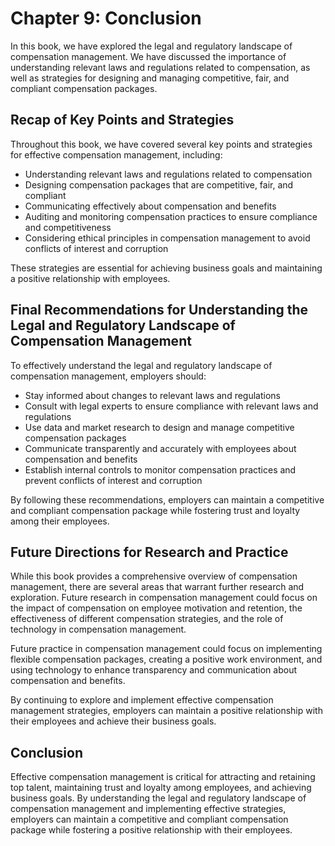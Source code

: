 Chapter 9: Conclusion
=====================

In this book, we have explored the legal and regulatory landscape of compensation management. We have discussed the importance of understanding relevant laws and regulations related to compensation, as well as strategies for designing and managing competitive, fair, and compliant compensation packages.

Recap of Key Points and Strategies
----------------------------------

Throughout this book, we have covered several key points and strategies for effective compensation management, including:

* Understanding relevant laws and regulations related to compensation
* Designing compensation packages that are competitive, fair, and compliant
* Communicating effectively about compensation and benefits
* Auditing and monitoring compensation practices to ensure compliance and competitiveness
* Considering ethical principles in compensation management to avoid conflicts of interest and corruption

These strategies are essential for achieving business goals and maintaining a positive relationship with employees.

Final Recommendations for Understanding the Legal and Regulatory Landscape of Compensation Management
-----------------------------------------------------------------------------------------------------

To effectively understand the legal and regulatory landscape of compensation management, employers should:

* Stay informed about changes to relevant laws and regulations
* Consult with legal experts to ensure compliance with relevant laws and regulations
* Use data and market research to design and manage competitive compensation packages
* Communicate transparently and accurately with employees about compensation and benefits
* Establish internal controls to monitor compensation practices and prevent conflicts of interest and corruption

By following these recommendations, employers can maintain a competitive and compliant compensation package while fostering trust and loyalty among their employees.

Future Directions for Research and Practice
-------------------------------------------

While this book provides a comprehensive overview of compensation management, there are several areas that warrant further research and exploration. Future research in compensation management could focus on the impact of compensation on employee motivation and retention, the effectiveness of different compensation strategies, and the role of technology in compensation management.

Future practice in compensation management could focus on implementing flexible compensation packages, creating a positive work environment, and using technology to enhance transparency and communication about compensation and benefits.

By continuing to explore and implement effective compensation management strategies, employers can maintain a positive relationship with their employees and achieve their business goals.

Conclusion
----------

Effective compensation management is critical for attracting and retaining top talent, maintaining trust and loyalty among employees, and achieving business goals. By understanding the legal and regulatory landscape of compensation management and implementing effective strategies, employers can maintain a competitive and compliant compensation package while fostering a positive relationship with their employees.
